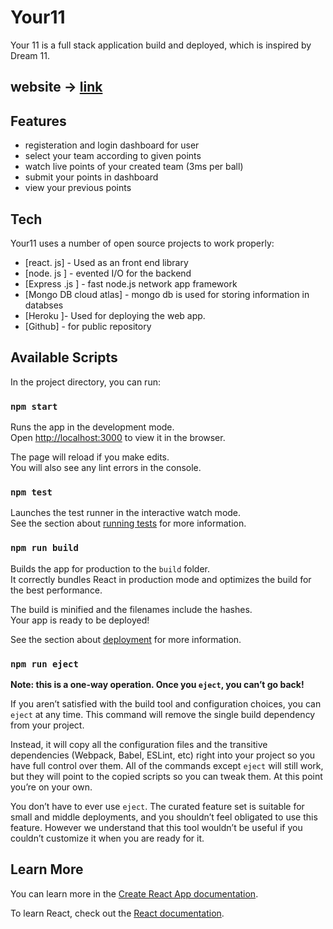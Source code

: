 # Your11 



Your 11 is a full stack application  build and deployed, which is inspired by Dream 11. 

##  website ->  [link](https://mighty-wildwood-01254.herokuapp.com/)
## Features

- registeration and login dashboard for user 
- select your team according to given points
- watch live points of your created team  (3ms per ball)
- submit your points in dashboard 
- view your previous points 







## Tech

Your11  uses a number of open source projects to work properly:

- [react. js] - Used as an front end library
- [node. js  ] - evented I/O for the backend
- [Express .js ] - fast node.js network app framework 
- [Mongo DB cloud atlas] - mongo db is used for storing information in databses
- [Heroku ]- Used for deploying the web app.
- [Github] - for public repository
















## Available Scripts

In the project directory, you can run:

### `npm start`

Runs the app in the development mode.<br />
Open [http://localhost:3000](http://localhost:3000) to view it in the browser.

The page will reload if you make edits.<br />
You will also see any lint errors in the console.

### `npm test`

Launches the test runner in the interactive watch mode.<br />
See the section about [running tests](https://facebook.github.io/create-react-app/docs/running-tests) for more information.

### `npm run build`

Builds the app for production to the `build` folder.<br />
It correctly bundles React in production mode and optimizes the build for the best performance.

The build is minified and the filenames include the hashes.<br />
Your app is ready to be deployed!

See the section about [deployment](https://facebook.github.io/create-react-app/docs/deployment) for more information.

### `npm run eject`

**Note: this is a one-way operation. Once you `eject`, you can’t go back!**

If you aren’t satisfied with the build tool and configuration choices, you can `eject` at any time. This command will remove the single build dependency from your project.

Instead, it will copy all the configuration files and the transitive dependencies (Webpack, Babel, ESLint, etc) right into your project so you have full control over them. All of the commands except `eject` will still work, but they will point to the copied scripts so you can tweak them. At this point you’re on your own.

You don’t have to ever use `eject`. The curated feature set is suitable for small and middle deployments, and you shouldn’t feel obligated to use this feature. However we understand that this tool wouldn’t be useful if you couldn’t customize it when you are ready for it.

## Learn More

You can learn more in the [Create React App documentation](https://facebook.github.io/create-react-app/docs/getting-started).

To learn React, check out the [React documentation](https://reactjs.org/).
